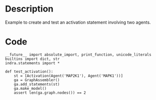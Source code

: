 # Description
Example to create and test an activation statement involving two agents.

# Code
```
__future__ import absolute_import, print_function, unicode_literals
builtins import dict, str
indra.statements import *

def test_activation():
    st = [Activation(Agent('MAP2K1'), Agent('MAPK1'))]
    ga = GraphAssembler()
    ga.add_statements(st)
    ga.make_model()
    assert len(ga.graph.nodes()) == 2

```
